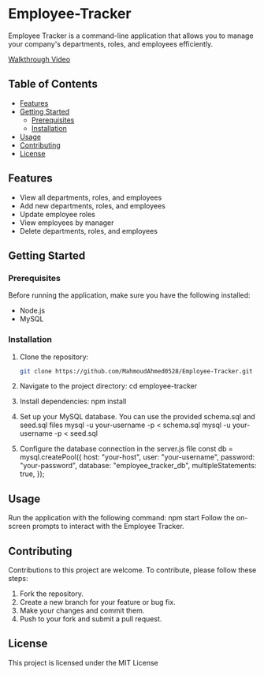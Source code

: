 # Employee-Tracker

Employee Tracker is a command-line application that allows you to manage your company's departments, roles, and employees efficiently.

[Walkthrough Video](https://www.youtube.com/watch?v=PzMjEP_VmIk)

## Table of Contents

- [Features](#features)
- [Getting Started](#getting-started)
  - [Prerequisites](#prerequisites)
  - [Installation](#installation)
- [Usage](#usage)
- [Contributing](#contributing)
- [License](#license)

## Features

- View all departments, roles, and employees
- Add new departments, roles, and employees
- Update employee roles
- View employees by manager
- Delete departments, roles, and employees

## Getting Started

### Prerequisites

Before running the application, make sure you have the following installed:

- Node.js
- MySQL

### Installation

1. Clone the repository:

   ```bash
   git clone https://github.com/MahmoudAhmed0528/Employee-Tracker.git
   ```

2. Navigate to the project directory:
   cd employee-tracker

3. Install dependencies:
   npm install

4. Set up your MySQL database. You can use the provided schema.sql and seed.sql files
   mysql -u your-username -p < schema.sql
   mysql -u your-username -p < seed.sql

5. Configure the database connection in the server.js file
   const db = mysql.createPool({
   host: "your-host",
   user: "your-username",
   password: "your-password",
   database: "employee_tracker_db",
   multipleStatements: true,
   });

## Usage

Run the application with the following command:
npm start
Follow the on-screen prompts to interact with the Employee Tracker.

## Contributing

Contributions to this project are welcome. To contribute, please follow these steps:

1. Fork the repository.
2. Create a new branch for your feature or bug fix.
3. Make your changes and commit them.
4. Push to your fork and submit a pull request.

## License

This project is licensed under the MIT License
